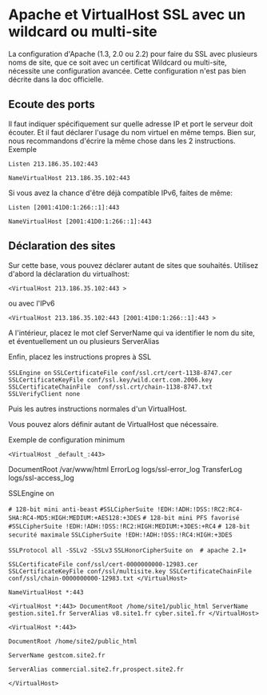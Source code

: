 # Apache et VirtualHost SSL avec un wildcard ou multi-site

La configuration d'Apache (1.3, 2.0 ou 2.2) pour faire du SSL avec plusieurs noms de site, que ce soit avec un certificat Wildcard ou multi-site, nécessite une configuration avancée. Cette configuration n'est pas bien décrite dans la doc officielle.

## Ecoute des ports

Il faut indiquer spécifiquement sur quelle adresse IP et port le serveur doit écouter. Et il faut déclarer l'usage du nom virtuel en même temps. Bien sur, nous recommandons d'écrire la même chose dans les 2 instructions. Exemple

`Listen 213.186.35.102:443`

`NameVirtualHost 213.186.35.102:443`

Si vous avez la chance d'être déjà compatible IPv6, faites de même:

`Listen [2001:41D0:1:266::1]:443`

`NameVirtualHost [2001:41D0:1:266::1]:443`

## Déclaration des sites

Sur cette base, vous pouvez déclarer autant de sites que souhaités. Utilisez d'abord la déclaration du virtualhost:

`<VirtualHost 213.186.35.102:443 >`

ou avec l'IPv6

`<VirtualHost 213.186.35.102:443 [2001:41D0:1:266::1]:443 >`

A l'intérieur, placez le mot clef ServerName qui va identifier le nom du site, et éventuellement un ou plusieurs ServerAlias

Enfin, placez les instructions propres à SSL

`SSLEngine on`
`SSLCertificateFile conf/ssl.crt/cert-1138-8747.cer`
`SSLCertificateKeyFile conf/ssl.key/wild.cert.com.2006.key`
`SSLCertificateChainFile  conf/ssl.crt/chain-1138-8747.txt`
`SSLVerifyClient none`

Puis les autres instructions normales d'un VirtualHost.

Vous pouvez alors définir autant de VirtualHost que nécessaire.

Exemple de configuration minimum

`<VirtualHost _default_:443>`

DocumentRoot /var/www/html
ErrorLog logs/ssl-error_log
TransferLog logs/ssl-access_log

SSLEngine on

`# 128-bit mini anti-beast`
`#SSLCipherSuite !EDH:!ADH:!DSS:!RC2:RC4-SHA:RC4-MD5:HIGH:MEDIUM:+AES128:+3DES`
`# 128-bit mini PFS favorisé`
`#SSLCipherSuite !EDH:!ADH:!DSS:!RC2:HIGH:MEDIUM:+3DES:+RC4`
`# 128-bit securité maximale`
`SSLCipherSuite !EDH:!ADH:!DSS:!RC4:HIGH:+3DES`

`SSLProtocol all -SSLv2 -SSLv3`
`SSLHonorCipherSuite on  # apache 2.1+`

`SSLCertificateFile conf/ssl/cert-0000000000-12983.cer
SSLCertificateKeyFile conf/ssl/multisite.key
SSLCertificateChainFile conf/ssl/chain-0000000000-12983.txt
</VirtualHost>`

`NameVirtualHost *:443`

`<VirtualHost *:443>
DocumentRoot /home/site1/public_html
ServerName gestion.site1.fr
ServerAlias v8.site1.fr cyber.site1.fr
</VirtualHost>`

`<VirtualHost *:443>`

`DocumentRoot /home/site2/public_html`

`ServerName gestcom.site2.fr`

`ServerAlias commercial.site2.fr,prospect.site2.fr`

`</VirtualHost>`

